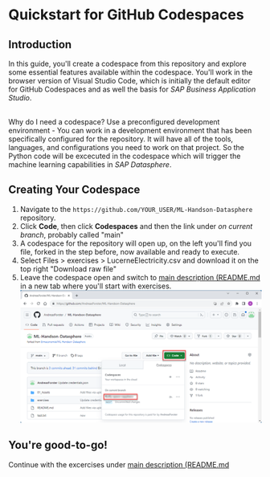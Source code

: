 # Quickstart for GitHub Codespaces

## Introduction

In this guide, you'll create a codespace from this repository and explore some essential features available within the codespace. You'll work in the browser version of Visual Studio Code, which is initially the default editor for GitHub Codespaces and as well the basis for *SAP Business Application Studio*.

<br> Why do I need a codespace? Use a preconfigured development environment - You can work in a development environment that has been specifically configured for the repository. It will have all of the tools, languages, and configurations you need to work on that project. So the Python code will be excecuted in the codespace which will trigger the machine learning capabilities in *SAP Datasphere*. 

## Creating Your Codespace

1. Navigate to the `https://github.com/YOUR_USER/ML-Handson-Datasphere` repository.
2. Click **Code**, then click **Codespaces** and then the link under *on current branch*, probably called "main"
3. A codespace for the repository will open up, on the left you'll find you file, forked in the step before, now available and ready to execute.
4. Select Files >  exercises > LucerneElectricity.csv and download it on the top right "Download raw file"
5. Leave the codespace open and switch to [main description (README.md](../README.md) in a new tab where you'll start with exercises.
![activate Codespace with the forked repository](../01_Assets/img/020_Codespace.png) 

## You're good-to-go! 

Continue with the excercises under [main description (README.md](../README.md)  
